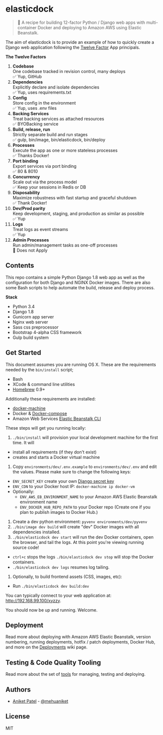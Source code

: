 # elasticdock

> :ship: A recipe for building 12-factor Python / Django web apps with
multi-container Docker and deploying to Amazon AWS using Elastic Beanstalk.


The aim of elasticdock is to provide an example of how to quickly create a
Django web application following the [Twelve Factor](https://12factor.net/)
App principals.

**The Twelve Factors**

1. **Codebase**<br>
  One codebase tracked in revision control, many deploys<br>
  :white_check_mark: Yup, GitHub
1. **Dependencies**<br>
  Explicitly declare and isolate dependencies<br>
  :white_check_mark: Yup, uses requirements.txt
1. **Config**<br>
  Store config in the environment<br>
  :white_check_mark: Yup, uses .env files
1. **Backing Services**<br>
  Treat backing services as attached resources<br>
  :white_check_mark: BYOBacking service
1. **Build, release, run**<br>
  Strictly separate build and run stages<br>
  :white_check_mark: gulp, bin/image, bin/elasticdock, bin/deploy
1. **Processes**<br>
  Execute the app as one or more stateless processes<br>
  :white_check_mark: Thanks Docker!
1. **Port binding**<br>
  Export services via port binding<br>
  :white_check_mark: 80 & 8010
1. **Concurrency**<br>
  Scale out via the process model<br>
  :white_check_mark: Keep your sessions in Redis or DB
1. **Disposability**<br>
  Maximize robustness with fast startup and graceful shutdown<br>
  :white_check_mark: Thank Docker!
1. **Dev/Prod parity**<br>
  Keep development, staging, and production as similar as possible<br>
  :white_check_mark: Yup
1. **Logs**<br>
  Treat logs as event streams<br>
  :white_check_mark: Yup
1. **Admin Processes**<br>
  Run admin/management tasks as one-off processes<br>
  :no_entry_sign: Does not Apply



## Contents

This repo contains a simple Python Django 1.8 web app as well as the
configuration for both Django and NGINX Docker images. There are
also some Bash scripts to help automate the build, release and
deploy process.

**Stack**
* Python 3.4
* Django 1.8
* Gunicorn app server
* Nginx web server
* Sass css preprocessor
* Bootstrap 4-alpha CSS framework
* Gulp build system


## Get Started

This document assumes you are running OS X. These are the requirements
needed by the `bin/install` script;

* Bash
* XCode & command line utilities
* [Homebrew](http://brew.sh) 0.9+

Additionally these requirements are installed:

* [docker-machine](https://www.docker.com/docker-machine)
* Docker & [Docker-compose](https://docs.docker.com/compose/)
* Amazon Web Services [Elastic Beanstalk
CLI](https://docs.aws.amazon.com/elasticbeanstalk/latest/dg/eb-cli3.html)

These steps will get you running locally:

1. `./bin/install` will provision your local development machine for
  the first time. It will
  * install all requirements (if they don't exist)
  * creates and starts a Docker virtual machine
1. Copy `environments/dev/.env.example` to `environments/dev/.env` and
  edit the values. Please make sure to change the following keys:
  * `ENV_SECRET_KEY` create your own [Django secret
    key](https://docs.djangoproject.com/en/dev/ref/settings/#secret-key)
  * `ENV_CDN` to your Docker host IP: `docker-machine ip docker-vm`
  * Optionally:
    * `ENV_AWS_EB_ENVIRONMENT_NAME` to your Amazon AWS Elastic Beanstalk
      environment name
    * `ENV_DOCKER_HUB_REPO_PATH` to your Docker repo (Create one if you
      plan to publish images to Docker Hub.)
1. Create a dev python environment: `pyvenv environments/dev/pyvenv`
1. `./bin/image dev build` will create "dev" Docker images with all
   dependencies installed.
1. `./bin/elasticdock dev start` will run the dev Docker containers, open
   the browser, and tail the logs. At this point you're viewing running
   source code!
  * `ctrl+c` stops the logs `./bin/elasticdock dev stop` will stop the Docker
    containers.
  * `./bin/elasticdock dev logs` resumes log tailing.
1. Optionally, to build frontend assets (CSS, images, etc):
  * Run `./bin/elasticdock dev build:dev`

You can typically connect to your web application at:
http://192.168.99.100/xyzzy.

You should now be up and running. Welcome.


## Deployment

Read more about deploying with Amazon AWS Elastic Beanstalk, version
numbering, running deployments, hotfix / patch deployments, Docker Hub,
and more on the [Deployments](../../wiki/Deployments) wiki page.


## Testing & Code Quality Tooling

Read more about the set of [tools](../../wiki/Tooling) for managing,
testing and deploying.


## Authors

* [Aniket Patel](https://github.com/kodani) -
  [@mehuaniket](http://twitter.com/mehuaniket)


## License

MIT
